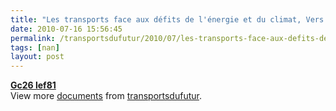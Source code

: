 ```yaml
---
title: "Les transports face aux défits de l'énergie et du climat, Vers la sortie de route ?"
date: 2010-07-16 15:56:45
permalink: /transportsdufutur/2010/07/les-transports-face-aux-defits-de-lenergie-et-du-climat-vers-la-sortie-de-route.html
tags: [nan]
layout: post
---
```


<div id="__ss_4771381"><strong><a href="http://www.slideshare.net/transportsdufutur/gc26-lef81" title="Gc26 lef81">Gc26 lef81</a></strong>   <div>View more <a href="http://www.slideshare.net/">documents</a> from <a href="http://www.slideshare.net/transportsdufutur">transportsdufutur</a>.</div></div>
